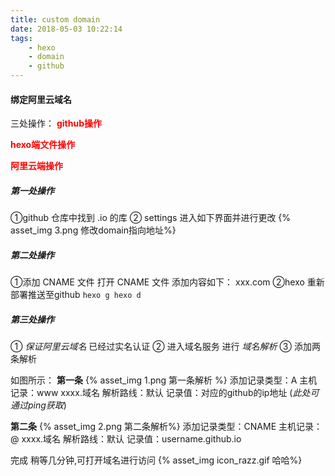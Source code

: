 ```yaml
---
title: custom domain
date: 2018-05-03 10:22:14
tags: 
	- hexo 
	- domain
	- github
---
```


#### 绑定阿里云域名 

三处操作：
**<font color="red">github操作</font>**

**<font color="red">hexo端文件操作</font>**

**<font color="red">阿里云端操作</font>**

<!--more-->
##### 第一处操作
①github 仓库中找到 .io 的库
② settings 进入如下界面并进行更改
{% asset_img 3.png 修改domain指向地址%} 

##### 第二处操作
①添加 CNAME 文件
打开 CNAME 文件 添加内容如下：
 	xxx.com 
②hexo 重新部署推送至github
	```
	hexo g
	hexo d
    ```
##### 第三处操作
① *保证阿里云域名* 已经过实名认证
② 进入域名服务 进行 *域名解析*
③ 添加两条解析	

如图所示：
 **第一条**
{% asset_img 1.png 第一条解析 %}
添加记录类型：A
主机记录：www   xxxx.域名
解析路线：默认
记录值：对应的github的ip地址 (*此处可通过ping获取*)

**第二条**
{% asset_img 2.png 第二条解析%}
添加记录类型：CNAME
主机记录：@    xxxx.域名
解析路线：默认
记录值：username.github.io

完成 
稍等几分钟,可打开域名进行访问
{% asset_img icon_razz.gif 哈哈%}





 
 


